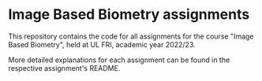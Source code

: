 # Image Based Biometry assignments

This repository contains the code for all assignments for the course "Image Based Biometry", held at UL FRI, academic year 2022/23.

More detailed explanations for each assignment can be found in the respective assignment's README.
